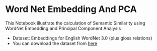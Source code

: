 # Word Net Embedding And PCA
This Notebook illustrate the calculation of Semantic Similarity using WordNet Embedding and Principal Component Analysis

- Dataset: Embeddings for English WordNet 3.0 (plus gloss relations)
- You can download the dataset from [here](http://ixa2.si.ehu.es/ukb/embeddings/RWSGwn.emb.tar.gz)
